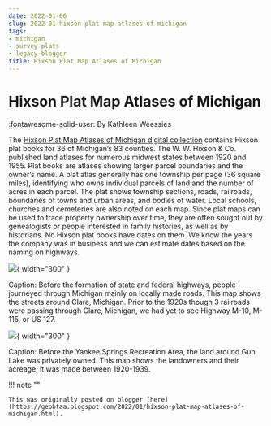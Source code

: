 ```yaml
---
date: 2022-01-06
slug: 2022-01-hixson-plat-map-atlases-of-michigan
tags:
- michigan
- survey plats
- legacy-blogger
title: Hixson Plat Map Atlases of Michigan
---
```


# Hixson Plat Map Atlases of Michigan

:fontawesome-solid-user: By Kathleen Weessies 

The [Hixson Plat Map Atlases of Michigan digital collection](https://geo.btaa.org/catalog/06d-01-01) contains Hixson plat books for 36 of Michigan’s 83 counties. <!-- more --> The W. W. Hixson & Co. published land atlases for numerous midwest states between 1920 and 1955. Plat books are atlases showing larger parcel boundaries and the owner’s name. A plat atlas generally has one township per page (36 square miles), identifying who owns individual parcels of land and the number of acres in each parcel. The plat shows township sections, roads, railroads, boundaries of towns and urban areas, and bodies of water. Local schools, churches and cemeteries are also noted on each map. Since plat maps can be used to trace property ownership over time, they are often sought out by genealogists or people interested in family histories, as well as by historians. No Hixson plat books have dates on them. We know the years the company was in business and we can estimate dates based on the naming on highways. 

[![](https://blogger.googleusercontent.com/img/a/AVvXsEje_sNeilLI8nGNozEubQ8asOamh_oF4-rWZ8hntIPCSzey1-Q1lAK0-JOta9MQJMWkodemDsyhck_MhO2UfT1NUpBwPe1EcZlFxaR7_MtdGjnlQ8gkKKfpswjE3EEZf_aqksq33Jc8j0BOUEzwuWlUYCQI1vnuWdpMXu2Pq4nxDkNsvdKhAdOKTJSaXw=w640-h347)](https://blogger.googleusercontent.com/img/a/AVvXsEje_sNeilLI8nGNozEubQ8asOamh_oF4-rWZ8hntIPCSzey1-Q1lAK0-JOta9MQJMWkodemDsyhck_MhO2UfT1NUpBwPe1EcZlFxaR7_MtdGjnlQ8gkKKfpswjE3EEZf_aqksq33Jc8j0BOUEzwuWlUYCQI1vnuWdpMXu2Pq4nxDkNsvdKhAdOKTJSaXw=s864){ width="300" }

Caption: Before the formation of state and federal highways, people journeyed through Michigan mainly on locally made roads. This map shows the streets around Clare, Michigan. Prior to the 1920s though 3 railroads were passing through Clare, Michigan, we had yet to see Highway M-10, M-115, or US 127. 

[![](https://blogger.googleusercontent.com/img/a/AVvXsEi-e6VAIaRloUPPlsneiRvd__MbkJkVTdMvlXy0QMn6RSM_Rl24jlljyGb2_Mx16OMlW6KAQ1dqSWSFyHfRwEQ9G1ehBpPlqiy3oIeYOja9_qu06u4SRdljwo5TWwqrcwFJr7qn9aDaRmHNDMndS5yUPsYDfdnqnhoTZ4FlKISzohfHQRxOdZ2rJ4ZC6A=w640-h445)](https://blogger.googleusercontent.com/img/a/AVvXsEi-e6VAIaRloUPPlsneiRvd__MbkJkVTdMvlXy0QMn6RSM_Rl24jlljyGb2_Mx16OMlW6KAQ1dqSWSFyHfRwEQ9G1ehBpPlqiy3oIeYOja9_qu06u4SRdljwo5TWwqrcwFJr7qn9aDaRmHNDMndS5yUPsYDfdnqnhoTZ4FlKISzohfHQRxOdZ2rJ4ZC6A=s768){ width="300" }

Caption: Before the Yankee Springs Recreation Area, the land around Gun Lake was privately owned. This map shows the landowners and their acreage, it was made between 1920-1939.

!!! note ""

	This was originally posted on blogger [here](https://geobtaa.blogspot.com/2022/01/hixson-plat-map-atlases-of-michigan.html).

